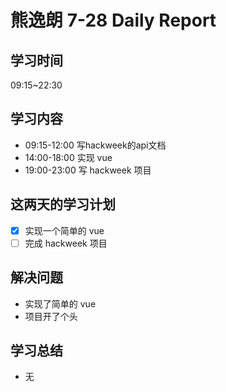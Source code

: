
# 熊逸朗 7-28 Daily Report

## 学习时间

09:15~22:30

## 学习内容

- 09:15-12:00 写hackweek的api文档
- 14:00-18:00 实现 vue 
- 19:00-23:00 写 hackweek 项目

## 这两天的学习计划

- [x] 实现一个简单的 vue 
- [ ] 完成 hackweek 项目

## 解决问题

- 实现了简单的 vue
- 项目开了个头

## 学习总结

- 无